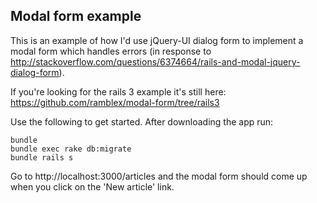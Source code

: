 ## Modal form example

This is an example of how I'd use jQuery-UI dialog form to implement a modal
form which handles errors (in response to
http://stackoverflow.com/questions/6374664/rails-and-modal-jquery-dialog-form).

If you're looking for the rails 3 example it's still here: https://github.com/ramblex/modal-form/tree/rails3

Use the following to get started. After downloading the app run:

    bundle
    bundle exec rake db:migrate
    bundle rails s

Go to http://localhost:3000/articles and the modal form should come up when you click on the 'New article' link.

